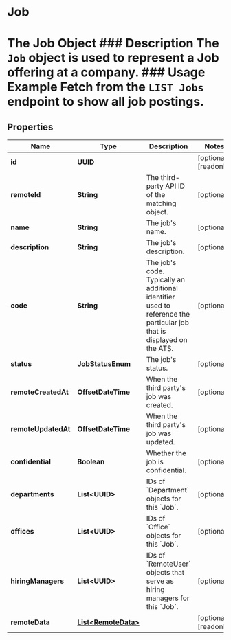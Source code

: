 

# Job

# The Job Object ### Description The `Job` object is used to represent a Job offering at a company.  ### Usage Example Fetch from the `LIST Jobs` endpoint to show all job postings.

## Properties

Name | Type | Description | Notes
------------ | ------------- | ------------- | -------------
**id** | **UUID** |  |  [optional] [readonly]
**remoteId** | **String** | The third-party API ID of the matching object. |  [optional]
**name** | **String** | The job&#39;s name. |  [optional]
**description** | **String** | The job&#39;s description. |  [optional]
**code** | **String** | The job&#39;s code. Typically an additional identifier used to reference the particular job that is displayed on the ATS. |  [optional]
**status** | [**JobStatusEnum**](JobStatusEnum.md) | The job&#39;s status. |  [optional]
**remoteCreatedAt** | **OffsetDateTime** | When the third party&#39;s job was created. |  [optional]
**remoteUpdatedAt** | **OffsetDateTime** | When the third party&#39;s job was updated. |  [optional]
**confidential** | **Boolean** | Whether the job is confidential. |  [optional]
**departments** | **List&lt;UUID&gt;** | IDs of &#x60;Department&#x60; objects for this &#x60;Job&#x60;. |  [optional]
**offices** | **List&lt;UUID&gt;** | IDs of &#x60;Office&#x60; objects for this &#x60;Job&#x60;. |  [optional]
**hiringManagers** | **List&lt;UUID&gt;** | IDs of &#x60;RemoteUser&#x60; objects that serve as hiring managers for this &#x60;Job&#x60;. |  [optional]
**remoteData** | [**List&lt;RemoteData&gt;**](RemoteData.md) |  |  [optional] [readonly]



